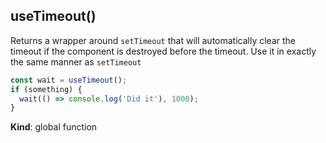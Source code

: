 <a name="useTimeout"></a>

## useTimeout()
Returns a wrapper around `setTimeout` that will
automatically clear the timeout if the component
is destroyed before the timeout. Use it in exactly
the same manner as `setTimeout`

```js
const wait = useTimeout();
if (something) {
  wait(() => console.log('Did it'), 1000);
}
```

**Kind**: global function  
